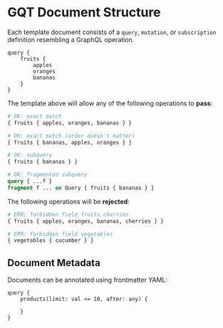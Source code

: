 # GQT Document Structure

Each template document consists of a `query`, `mutation`, or `subscription` definition resembling a GraphQL operation.

```
query {
    fruits {
        apples
        oranges
        bananas
    }
}
```

The template above will allow any of the following operations to **pass**:

```graphql
# OK: exact match
{ fruits { apples, oranges, bananas } }
```

```graphql
# OK: exact match (order doesn't matter)
{ fruits { bananas, apples, oranges } }
```

```graphql
# OK: subquery
{ fruits { bananas } }
```

```graphql
# OK: fragmented subquery
query { ...f }
fragment f ... on Query { fruits { bananas } }
```

The following operations will be **rejected**:

```graphql
# ERR: forbidden field fruits.cherries
{ fruits { apples, oranges, bananas, cherries } }
```

```graphql
# ERR: forbidden field vegetables
{ vegetables { cucumber } }
```

## Document Metadata

Documents can be annotated using frontmatter YAML:

```
query {
    products(limit: val <= 10, after: any) {
        
    }
}
```
